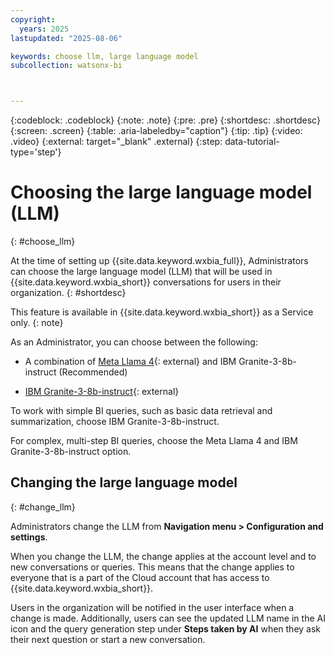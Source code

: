 ```yaml
---
copyright:
  years: 2025
lastupdated: "2025-08-06"

keywords: choose llm, large language model
subcollection: watsonx-bi



---
```


{:codeblock: .codeblock}
{:note: .note}
{:pre: .pre}
{:shortdesc: .shortdesc}
{:screen: .screen}
{:table: .aria-labeledby="caption"}
{:tip: .tip}
{:video: .video}
{:external: target="_blank" .external}
{:step: data-tutorial-type='step'}

# Choosing the large language model (LLM) 
{: #choose_llm}

At the time of setting up {{site.data.keyword.wxbia_full}}, Administrators can choose the large language model (LLM) that will be used in {{site.data.keyword.wxbia_short}} conversations for users in their organization. {: #shortdesc}

This feature is available in {{site.data.keyword.wxbia_short}} as a Service only. 
{: note}

As an Administrator, you can choose between the following:

- A combination of [Meta Llama 4](https://www.llama.com/docs/model-cards-and-prompt-formats/llama4/){: external} and IBM Granite-3-8b-instruct (Recommended)

- [IBM Granite-3-8b-instruct](https://www.ibm.com/docs/watsonx/w-and-w/2.2.0?topic=models-granite-30-8b-instruct-model-card){: external}

To work with simple BI queries, such as basic data retrieval and summarization, choose IBM Granite-3-8b-instruct. 

For complex, multi-step BI queries, choose the Meta Llama 4 and IBM Granite-3-8b-instruct option. 

## Changing the large language model
{: #change_llm}

Administrators change the LLM from **Navigation menu > Configuration and settings**. 

When you change the LLM, the change applies at the account level and to new conversations or queries. This means that the change applies to everyone that is a part of the Cloud account that has access to {{site.data.keyword.wxbia_short}}.

Users in the organization will be notified in the user interface when a change is made. Additionally, users can see the updated LLM name in the AI icon and the query generation step under **Steps taken by AI** when they ask their next question or start a new conversation.
